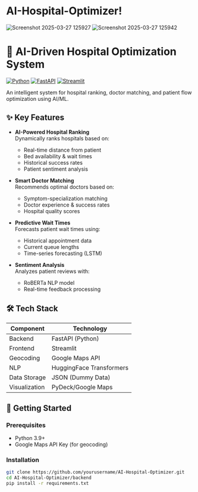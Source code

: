 # AI-Hospital-Optimizer!
![Screenshot 2025-03-27 125927](https://github.com/user-attachments/assets/7d25f3e3-c0bd-4bc2-b872-90664db651da)
![Screenshot 2025-03-27 125942](https://github.com/user-attachments/assets/d692d403-01ae-4452-b3b6-730654ca44af)
# 🏥 AI-Driven Hospital Optimization System

[![Python](https://img.shields.io/badge/Python-3.9%2B-blue)](https://python.org)
[![FastAPI](https://img.shields.io/badge/Framework-FastAPI-green)](https://fastapi.tiangolo.com)
[![Streamlit](https://img.shields.io/badge/UI-Streamlit-red)](https://streamlit.io)

An intelligent system for hospital ranking, doctor matching, and patient flow optimization using AI/ML.

## ✨ Key Features

- **AI-Powered Hospital Ranking**  
  Dynamically ranks hospitals based on:
  - Real-time distance from patient
  - Bed availability & wait times
  - Historical success rates
  - Patient sentiment analysis

- **Smart Doctor Matching**  
  Recommends optimal doctors based on:
  - Symptom-specialization matching
  - Doctor experience & success rates
  - Hospital quality scores

- **Predictive Wait Times**  
  Forecasts patient wait times using:
  - Historical appointment data
  - Current queue lengths
  - Time-series forecasting (LSTM)

- **Sentiment Analysis**  
  Analyzes patient reviews with:
  - RoBERTa NLP model
  - Real-time feedback processing

## 🛠 Tech Stack

| Component       | Technology |
|-----------------|------------|
| Backend         | FastAPI (Python) |
| Frontend        | Streamlit |
| Geocoding       | Google Maps API |
| NLP             | HuggingFace Transformers |
| Data Storage    | JSON (Dummy Data) |
| Visualization   | PyDeck/Google Maps |

## 🚀 Getting Started

### Prerequisites
- Python 3.9+
- Google Maps API Key (for geocoding)

### Installation
```bash
git clone https://github.com/yourusername/AI-Hospital-Optimizer.git
cd AI-Hospital-Optimizer/backend
pip install -r requirements.txt
